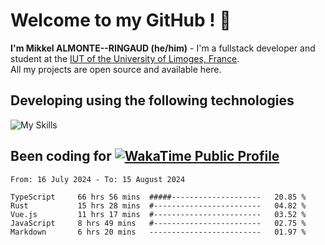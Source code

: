 # Welcome to my GitHub ! 🌃

**I'm Mikkel ALMONTE--RINGAUD (he/him)** - I'm a fullstack developer and student at the [IUT of the University of Limoges, France](https://iut.unilim.fr). \
All my projects are open source and available here.

## Developing using the following technologies

![My Skills](https://skillicons.dev/icons?i=dart,solidjs,pnpm,nodejs,ts,js,vercel,netlify,html,css,rust,astro,git,vue,md,electron,figma,github,bash,bun,cloudflare,py,tailwind,nginx,npm,tauri,vite,zig,yarn,windicss&theme=dark)

## Been coding for [![WakaTime Public Profile](https://wakatime.com/badge/user/0839e595-e07a-435c-8d59-ed95f2a3d6dd.svg?style=flat-square)](https://wakatime.com/@0839e595-e07a-435c-8d59-ed95f2a3d6dd)

<!--START_SECTION:waka-->

```plain
From: 16 July 2024 - To: 15 August 2024

TypeScript     66 hrs 56 mins  #####--------------------   20.85 %
Rust           15 hrs 28 mins  #------------------------   04.82 %
Vue.js         11 hrs 17 mins  #------------------------   03.52 %
JavaScript     8 hrs 49 mins   #------------------------   02.75 %
Markdown       6 hrs 20 mins   -------------------------   01.97 %
```

<!--END_SECTION:waka-->
